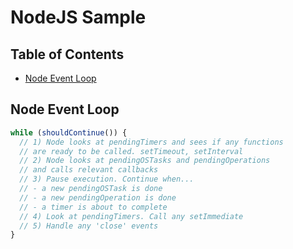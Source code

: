 # NodeJS Sample

## Table of Contents

* [Node Event Loop](#node-event-loop)

## Node Event Loop

```javascript
while (shouldContinue()) {
  // 1) Node looks at pendingTimers and sees if any functions
  // are ready to be called. setTimeout, setInterval
  // 2) Node looks at pendingOSTasks and pendingOperations
  // and calls relevant callbacks
  // 3) Pause execution. Continue when...
  // - a new pendingOSTask is done
  // - a new pendingOperation is done
  // - a timer is about to complete
  // 4) Look at pendingTimers. Call any setImmediate
  // 5) Handle any 'close' events
}
```
